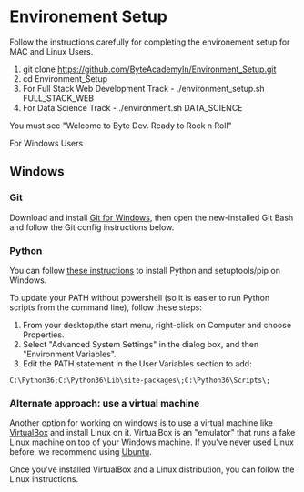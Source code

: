 # Environement Setup 

Follow the instructions carefully for completing the environement setup for MAC and Linux Users. 

1. git clone https://github.com/ByteAcademyIn/Environment_Setup.git
2. cd Environment_Setup
3. For Full Stack Web Development Track - ./environment_setup.sh FULL_STACK_WEB 
4. For Data Science Track - ./environment.sh DATA_SCIENCE

You must see "Welcome to Byte Dev. Ready to Rock n Roll"

For Windows Users

## Windows

### Git

Download and install [Git for Windows](https://msysgit.github.io/), then open the new-installed Git Bash and follow the Git config instructions below.

### Python

You can follow [these instructions](http://docs.python-guide.org/en/latest/starting/install3/win/) to install Python and setuptools/pip on Windows.

To update your PATH without powershell (so it is easier to run Python scripts from the command line), follow these steps:

1. From your desktop/the start menu, right-click on Computer and choose Properties.
2. Select "Advanced System Settings" in the dialog box, and then "Environment Variables".
3. Edit the PATH statement in the User Variables section to add:
```
C:\Python36;C:\Python36\Lib\site-packages\;C:\Python36\Scripts\;
```

### Alternate approach: use a virtual machine

Another option for working on windows is to use a virtual machine like [VirtualBox](https://www.virtualbox.org/) and install Linux on it. VirtualBox is an "emulator" that runs a fake Linux machine on top of your Windows machine. If you've never used Linux before, we recommend using [Ubuntu](http://www.ubuntu.com/download/desktop).

Once you've installed VirtualBox and a Linux distribution, you can follow the Linux instructions.
